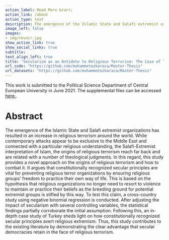 ```yaml
---
action_label: Read More &rarr;
action_link: /about
action_type: text
description: The emergence of the Islamic State and Salafi extremist organizations has resulted in an increase in religious terrorism around the world. While contemporary attacks appear to be exclusive to the Middle East and connected with a particular religious understanding, the Salafi-Extremist interpretation of Islam, the origins of religious terrorism reach far back and are related with a number of theological judgments. In this regard, this study provides a novel approach on the origins of religious terrorism and how to combat it. It argues that constitutionally recognized secular principles are vital for preventing religious terror organizations by ensuring religious groups’ freedom to practice their own way of life. This is based on the hypothesis that religious organizations no longer need to resort to violence to maintain or practice their beliefs as the breeding ground for potential extremist groups is stifled by this way. To test this claim, a cross-country study using negative binomial regression is conducted. After adjusting the impact of secularism with several controlling variables, the statistical findings partially corroborate the initial assumption. Following this, an in-depth case study of Turkey sheds light on how constitutionally recognized secular principles avert religious extremism. Thus, this study contributes to the existing literature by demonstrating the clear advantage that secular democracies retain in the face of religious terrorism.
image_left: false
images:
- img/revoir.jpg
show_action_link: true
show_social_links: true
subtitle: 
text_align_left: true
title: "Secularism as an Antidote to Religious Terrorism: The Case of Turkey"
url_code: "https://github.com/muhammetozkaraca/Master-Thesis"
url_datasets: "https://github.com/muhammetozkaraca/Master-Thesis"
---
```


This work is submitted to the Political Science Department of Central European University in June 2021. The supplemental files can be accessed [here.](https://github.com/muhammetozkaraca/Master-Thesis).


# Abstract 
The emergence of the Islamic State and Salafi extremist organizations has resulted in an increase in religious terrorism around the world. While contemporary attacks appear to be exclusive to the Middle East and connected with a particular religious understanding, the Salafi-Extremist interpretation of Islam, the origins of religious terrorism reach far back and are related with a number of theological judgments. In this regard, this study provides a novel approach on the origins of religious terrorism and how to combat it. It argues that constitutionally recognized secular principles are vital for preventing religious terror organizations by ensuring religious groups’ freedom to practice their own way of life. This is based on the hypothesis that religious organizations no longer need to resort to violence to maintain or practice their beliefs as the breeding ground for potential extremist groups is stifled by this way. To test this claim, a cross-country study using negative binomial regression is conducted. After adjusting the impact of secularism with several controlling variables, the statistical findings partially corroborate the initial assumption. Following this, an in-depth case study of Turkey sheds light on how constitutionally recognized secular principles avert religious extremism. Thus, this study contributes to the existing literature by demonstrating the clear advantage that secular democracies retain in the face of religious terrorism.

